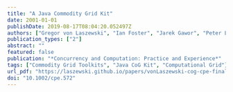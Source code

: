 ```yaml
---
title: "A Java Commodity Grid Kit"
date: 2001-01-01
publishDate: 2019-08-17T08:04:20.052497Z
authors: ["Gregor von Laszewski", "Ian Foster", "Jarek Gawor", "Peter Lane"]
publication_types: ["2"]
abstract: ""
featured: false
publication: "*Concurrency and Computation: Practice and Experience*"
tags: ["Commodity Grid Toolkits", "Java CoG Kit", "Computational Grid"]
url_pdf: "https://laszewski.github.io/papers/vonLaszewski-cog-cpe-final.pdf"
doi: "10.1002/cpe.572"
---
```


